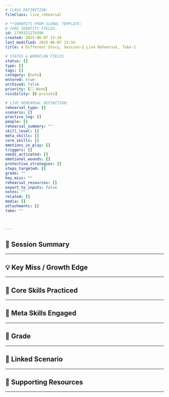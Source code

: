 ```yaml
---
# CLASS DEFINITION:
fileClass: live_rehearsal

# **INHERITS FROM GLOBAL TEMPLATE:
# CORE IDENTITY FIELDS:
id: 1749321274396
created: 2025-06-07 13:34
last_modified: 2025-06-07 13:34
title: A Different Story, Session-2_Live Rehearsal, Take-1

# STATUS & WORKFLOW FIELDS
status: []
type: []
tags: []
category: [note]
entered: true
archived: false
priority: [⚪ None]
visibility: [🔒 private]

# LIVE REHEARSAL DEFINITION:
rehearsal_type: []
scenario: []
practice_log: []
people: []
rehearsal_summary: ""
skill_level: []
meta_skills: []
core_skills: []
emotions_in_play: []
triggers: []
needs_activated: []
emotional_wounds: []
protective_strategies: []
steps_targeted: []
grade: ""
key_miss: ""
rehearsal_resources: []
export_to_inputs: false
notes: ""
related: []
media: []
attachments: []
take: ""



---
```


## 📝 Session Summary  
---  


## 💡 Key Miss / Growth Edge  
---  


## 🧠 Core Skills Practiced  
---  

  
## 🧭 Meta Skills Engaged  
---  


## 🎯 Grade  
---  


## 📎 Linked Scenario  
---  


## 🔗 Supporting Resources  
---  

